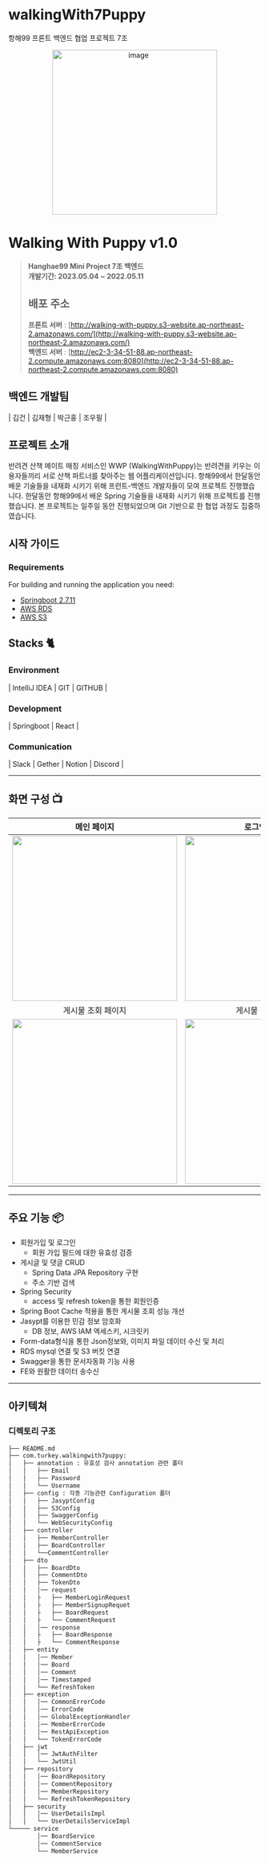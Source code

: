 # walkingWith7Puppy
항해99 프론트 백엔드 협업 프로젝트 7조
<div align="center">
<img width="329" alt="image" src="https://walkingpuppy7.s3.ap-northeast-2.amazonaws.com/%EB%A1%9C%EA%B3%A0.PNG">
</div>

# Walking With Puppy v1.0
> **Hanghae99 Mini Project 7조 백엔드** <br/> **개발기간: 2023.05.04 ~ 2022.05.11**
> 
> ## 배포 주소
> **프론트 서버** : [http://walking-with-puppy.s3-website.ap-northeast-2.amazonaws.com/](http://walking-with-puppy.s3-website.ap-northeast-2.amazonaws.com/)<br>
> **백엔드 서버** : [http://ec2-3-34-51-88.ap-northeast-2.compute.amazonaws.com:8080](http://ec2-3-34-51-88.ap-northeast-2.compute.amazonaws.com:8080)<br>

## 백엔드 개발팀
|      김건       |          김재형         |       박근홍         |       조우필         |

## 프로젝트 소개
반려견 산책 메이트 매칭 서비스인 WWP (WalkingWithPuppy)는 반려견을 키우는 이용자들끼리 서로 산책 파트너를 찾아주는 웹 어플리케이션입니다.
항해99에서 한달동안 배운 기술들을 내재화 시키기 위해 프런트-백엔드 개발자들이 모여 프로젝트 진행했습니다.
한달동안 항해99에서 배운 Spring 기술들을 내재화 시키기 위해 프로젝트를 진행했습니다.
본 프로젝트는 일주일 동안 진행되었으며 Git 기반으로 한 협업 과정도 집중하였습니다.


## 시작 가이드
### Requirements
For building and running the application you need:
 - [Springboot 2.7.11](https://spring.io/blog/category/releases/)
 - [AWS RDS](https://us-east-1.console.aws.amazon.com/rds/home)
 - [AWS S3](https://s3.console.aws.amazon.com/s3)

## Stacks 🐈
### Environment
|       IntelliJ IDEA      |          GIT         |       GITHUB         |

### Development
|       Springboot      |          React         |

### Communication
|       Slack      |          Gether         |       Notion      |          Discord         |

---
## 화면 구성 📺
|                                                             메인 페이지                                                             |                                                            로그인 페이지                                                             |
|:------------------------------------------------------------------------------------------------------------------------------:|:------------------------------------------------------------------------------------------------------------------------------:|
| <img width="329" src="https://walkingpuppy7.s3.ap-northeast-2.amazonaws.com/%EB%A9%94%EC%9D%B8%ED%8E%98%EC%9D%B4%EC%A7%80.PNG"/> | <img width="329" src="https://walkingpuppy7.s3.ap-northeast-2.amazonaws.com/%EB%A1%9C%EA%B7%B8%EC%9D%B8%ED%8E%98%EC%9D%B4%EC%A7%80.PNG"/> |  
|                                                           게시물 조회 페이지                                                           |                                                           게시물 작성 페이지                                                           |
| <img width="329" src="https://walkingpuppy7.s3.ap-northeast-2.amazonaws.com/%EA%B2%8C%EC%8B%9C%EB%AC%BC%EC%A1%B0%ED%9A%8C.PNG"/> | <img width="329" src="https://walkingpuppy7.s3.ap-northeast-2.amazonaws.com/%EA%B2%8C%EC%8B%9C%EB%AC%BC%EC%9E%91%EC%84%B1.PNG"/> |  


---
## 주요 기능 📦
- 회원가입 및 로그인
  - 회원 가입 필드에 대한 유효성 검증
- 게시글 및 댓글 CRUD
  - Spring Data JPA Repository 구현
  - 주소 기반 검색
- Spring Security
  - access 및 refresh token을 통한 회원인증
- Spring Boot Cache 적용을 통한 게시물 조회 성능 개선
- Jasypt를 이용한 민감 정보 암호화
  - DB 정보, AWS IAM 엑세스키, 시크릿키
- Form-data형식을 통한 Json정보와, 이미지 파일 데이터 수신 및 처리
- RDS mysql 연결 및 S3 버킷 연결
- Swagger을 통한 문서자동화 기능 사용
- FE와 원활한 데이터 송수신

---
## 아키텍쳐
### 디렉토리 구조
```bash
├── README.md
├── com.turkey.walkingwith7puppy:
│   ├── annotation : 유효성 검사 annotation 관련 폴더
│   │   ├── Email
│   │   ├── Password
│   │   └── Username
│   ├── config : 각종 기능관련 Configuration 폴더
│   │   ├── JasyptConfig
│   │   ├── S3Config
│   │   ├── SwaggerConfig
│   │   └── WebSecurityConfig
│   ├── controller
│   │   ├── MemberController
│   │   ├── BoardController
│   │   └──CommentController
│   ├── dto
│   │   ├── BoardDto
│   │   ├── CommentDto
│   │   ├── TokenDto
│   │   │── request
│   │   ├   ├── MemberLoginRequest
│   │   ├   ├── MemberSignupRequet
│   │   ├   ├── BoardRequest
│   │   ├   └── CommentRequest
│   │   │── response
│   │   ├   ├── BoardResponse
│   │   ├   └── CommentResponse
│   ├── entity
│   │   │── Member
│   │   │── Board
│   │   │── Comment
│   │   │── Timestamped
│   │   └── RefreshToken
│   ├── exception
│   │   │── CommonErrorCode
│   │   │── ErrorCode
│   │   │── GlobalExceptionHandler
│   │   │── MemberErrorCode
│   │   │── RestApiException
│   │   └── TokenErrorCode
│   ├── jwt
│   │   │── JwtAuthFilter
│   │   └── JwtUtil
│   ├── repository
│   │   │── BoardRepository
│   │   │── CommentRepository
│   │   │── MemberRepository
│   │   └── RefreshTokenRepository
│   ├── security
│   │   │── UserDetailsImpl
│   │   └── UserDetailsServiceImpl
└───── service
        │── BoardService
        │── CommentService
        └── MemberService

```

